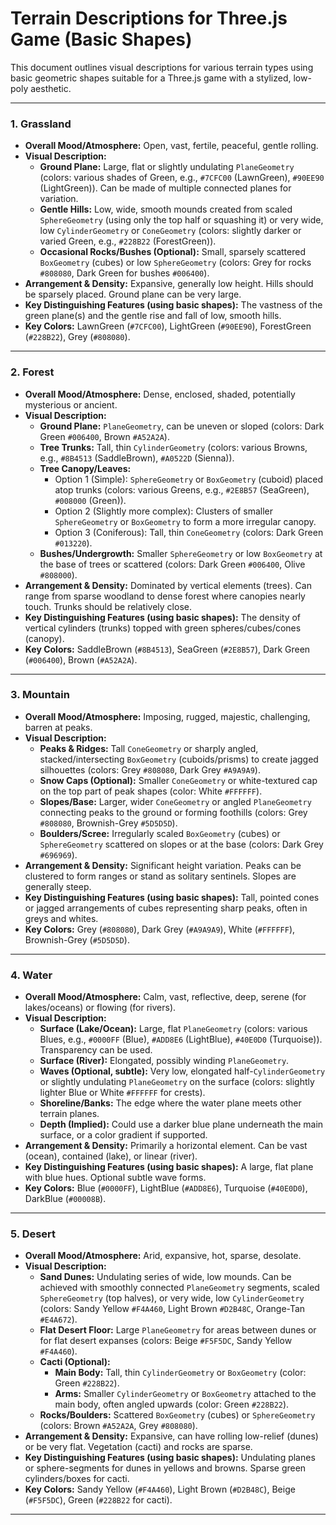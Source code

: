 # Terrain Descriptions for Three.js Game (Basic Shapes)

This document outlines visual descriptions for various terrain types using basic geometric shapes suitable for a Three.js game with a stylized, low-poly aesthetic.

---

### 1. Grassland

-   **Overall Mood/Atmosphere:** Open, vast, fertile, peaceful, gentle rolling.
-   **Visual Description:**
    -   **Ground Plane:** Large, flat or slightly undulating `PlaneGeometry` (colors: various shades of Green, e.g., `#7CFC00` (LawnGreen), `#90EE90` (LightGreen)). Can be made of multiple connected planes for variation.
    -   **Gentle Hills:** Low, wide, smooth mounds created from scaled `SphereGeometry` (using only the top half or squashing it) or very wide, low `CylinderGeometry` or `ConeGeometry` (colors: slightly darker or varied Green, e.g., `#228B22` (ForestGreen)).
    -   **Occasional Rocks/Bushes (Optional):** Small, sparsely scattered `BoxGeometry` (cubes) or low `SphereGeometry` (colors: Grey for rocks `#808080`, Dark Green for bushes `#006400`).
-   **Arrangement & Density:** Expansive, generally low height. Hills should be sparsely placed. Ground plane can be very large.
-   **Key Distinguishing Features (using basic shapes):** The vastness of the green plane(s) and the gentle rise and fall of low, smooth hills.
-   **Key Colors:** LawnGreen (`#7CFC00`), LightGreen (`#90EE90`), ForestGreen (`#228B22`), Grey (`#808080`).

---

### 2. Forest

-   **Overall Mood/Atmosphere:** Dense, enclosed, shaded, potentially mysterious or ancient.
-   **Visual Description:**
    -   **Ground Plane:** `PlaneGeometry`, can be uneven or sloped (colors: Dark Green `#006400`, Brown `#A52A2A`).
    -   **Tree Trunks:** Tall, thin `CylinderGeometry` (colors: various Browns, e.g., `#8B4513` (SaddleBrown), `#A0522D` (Sienna)).
    -   **Tree Canopy/Leaves:**
        -   Option 1 (Simple): `SphereGeometry` or `BoxGeometry` (cuboid) placed atop trunks (colors: various Greens, e.g., `#2E8B57` (SeaGreen), `#008000` (Green)).
        -   Option 2 (Slightly more complex): Clusters of smaller `SphereGeometry` or `BoxGeometry` to form a more irregular canopy.
        -   Option 3 (Coniferous): Tall, thin `ConeGeometry` (colors: Dark Green `#013220`).
    -   **Bushes/Undergrowth:** Smaller `SphereGeometry` or low `BoxGeometry` at the base of trees or scattered (colors: Dark Green `#006400`, Olive `#808000`).
-   **Arrangement & Density:** Dominated by vertical elements (trees). Can range from sparse woodland to dense forest where canopies nearly touch. Trunks should be relatively close.
-   **Key Distinguishing Features (using basic shapes):** The density of vertical cylinders (trunks) topped with green spheres/cubes/cones (canopy).
-   **Key Colors:** SaddleBrown (`#8B4513`), SeaGreen (`#2E8B57`), Dark Green (`#006400`), Brown (`#A52A2A`).

---

### 3. Mountain

-   **Overall Mood/Atmosphere:** Imposing, rugged, majestic, challenging, barren at peaks.
-   **Visual Description:**
    -   **Peaks & Ridges:** Tall `ConeGeometry` or sharply angled, stacked/intersecting `BoxGeometry` (cuboids/prisms) to create jagged silhouettes (colors: Grey `#808080`, Dark Grey `#A9A9A9`).
    -   **Snow Caps (Optional):** Smaller `ConeGeometry` or white-textured cap on the top part of peak shapes (color: White `#FFFFFF`).
    -   **Slopes/Base:** Larger, wider `ConeGeometry` or angled `PlaneGeometry` connecting peaks to the ground or forming foothills (colors: Grey `#808080`, Brownish-Grey `#5D5D5D`).
    -   **Boulders/Scree:** Irregularly scaled `BoxGeometry` (cubes) or `SphereGeometry` scattered on slopes or at the base (colors: Dark Grey `#696969`).
-   **Arrangement & Density:** Significant height variation. Peaks can be clustered to form ranges or stand as solitary sentinels. Slopes are generally steep.
-   **Key Distinguishing Features (using basic shapes):** Tall, pointed cones or jagged arrangements of cubes representing sharp peaks, often in greys and whites.
-   **Key Colors:** Grey (`#808080`), Dark Grey (`#A9A9A9`), White (`#FFFFFF`), Brownish-Grey (`#5D5D5D`).

---

### 4. Water

-   **Overall Mood/Atmosphere:** Calm, vast, reflective, deep, serene (for lakes/oceans) or flowing (for rivers).
-   **Visual Description:**
    -   **Surface (Lake/Ocean):** Large, flat `PlaneGeometry` (colors: various Blues, e.g., `#0000FF` (Blue), `#ADD8E6` (LightBlue), `#40E0D0` (Turquoise)). Transparency can be used.
    -   **Surface (River):** Elongated, possibly winding `PlaneGeometry`.
    -   **Waves (Optional, subtle):** Very low, elongated half-`CylinderGeometry` or slightly undulating `PlaneGeometry` on the surface (colors: slightly lighter Blue or White `#FFFFFF` for crests).
    -   **Shoreline/Banks:** The edge where the water plane meets other terrain planes.
    -   **Depth (Implied):** Could use a darker blue plane underneath the main surface, or a color gradient if supported.
-   **Arrangement & Density:** Primarily a horizontal element. Can be vast (ocean), contained (lake), or linear (river).
-   **Key Distinguishing Features (using basic shapes):** A large, flat plane with blue hues. Optional subtle wave forms.
-   **Key Colors:** Blue (`#0000FF`), LightBlue (`#ADD8E6`), Turquoise (`#40E0D0`), DarkBlue (`#00008B`).

---

### 5. Desert

-   **Overall Mood/Atmosphere:** Arid, expansive, hot, sparse, desolate.
-   **Visual Description:**
    -   **Sand Dunes:** Undulating series of wide, low mounds. Can be achieved with smoothly connected `PlaneGeometry` segments, scaled `SphereGeometry` (top halves), or very wide, low `CylinderGeometry` (colors: Sandy Yellow `#F4A460`, Light Brown `#D2B48C`, Orange-Tan `#E4A672`).
    -   **Flat Desert Floor:** Large `PlaneGeometry` for areas between dunes or for flat desert expanses (colors: Beige `#F5F5DC`, Sandy Yellow `#F4A460`).
    -   **Cacti (Optional):**
        -   **Main Body:** Tall, thin `CylinderGeometry` or `BoxGeometry` (color: Green `#228B22`).
        -   **Arms:** Smaller `CylinderGeometry` or `BoxGeometry` attached to the main body, often angled upwards (color: Green `#228B22`).
    -   **Rocks/Boulders:** Scattered `BoxGeometry` (cubes) or `SphereGeometry` (colors: Brown `#A52A2A`, Grey `#808080`).
-   **Arrangement & Density:** Expansive, can have rolling low-relief (dunes) or be very flat. Vegetation (cacti) and rocks are sparse.
-   **Key Distinguishing Features (using basic shapes):** Undulating planes or sphere-segments for dunes in yellows and browns. Sparse green cylinders/boxes for cacti.
-   **Key Colors:** Sandy Yellow (`#F4A460`), Light Brown (`#D2B48C`), Beige (`#F5F5DC`), Green (`#228B22` for cacti).

---
```